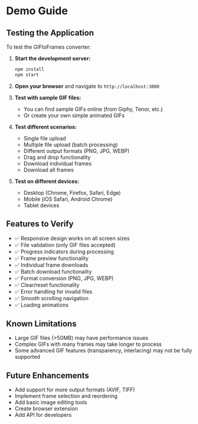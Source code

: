 # Demo Guide

## Testing the Application

To test the GIFtoFrames converter:

1. **Start the development server:**
   ```bash
   npm install
   npm start
   ```

2. **Open your browser** and navigate to `http://localhost:3000`

3. **Test with sample GIF files:**
   - You can find sample GIFs online (from Giphy, Tenor, etc.)
   - Or create your own simple animated GIFs

4. **Test different scenarios:**
   - Single file upload
   - Multiple file upload (batch processing)
   - Different output formats (PNG, JPG, WEBP)
   - Drag and drop functionality
   - Download individual frames
   - Download all frames

5. **Test on different devices:**
   - Desktop (Chrome, Firefox, Safari, Edge)
   - Mobile (iOS Safari, Android Chrome)
   - Tablet devices

## Features to Verify

- ✅ Responsive design works on all screen sizes
- ✅ File validation (only GIF files accepted)
- ✅ Progress indicators during processing
- ✅ Frame preview functionality
- ✅ Individual frame downloads
- ✅ Batch download functionality
- ✅ Format conversion (PNG, JPG, WEBP)
- ✅ Clear/reset functionality
- ✅ Error handling for invalid files
- ✅ Smooth scrolling navigation
- ✅ Loading animations

## Known Limitations

- Large GIF files (>50MB) may have performance issues
- Complex GIFs with many frames may take longer to process
- Some advanced GIF features (transparency, interlacing) may not be fully supported

## Future Enhancements

- Add support for more output formats (AVIF, TIFF)
- Implement frame selection and reordering
- Add basic image editing tools
- Create browser extension
- Add API for developers
